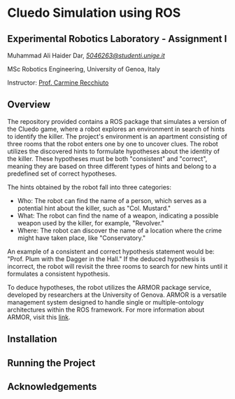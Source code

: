 # Cluedo Simulation using ROS

## Experimental Robotics Laboratory - Assignment I
Muhammad Ali Haider Dar, _[5046263@studenti.unige.it](mailto:5046263@studenti.unige.it)_

MSc Robotics Engineering, University of Genoa, Italy

Instructor: [Prof. Carmine Recchiuto](https://rubrica.unige.it/personale/UkNDWV1r)

## Overview

The repository provided contains a ROS package that simulates a version of the Cluedo game, where a robot explores an environment in search of hints to identify the killer. The project's environment is an apartment consisting of three rooms that the robot enters one by one to uncover clues. The robot utilizes the discovered hints to formulate hypotheses about the identity of the killer. These hypotheses must be both "consistent" and "correct", meaning they are based on three different types of hints and belong to a predefined set of correct hypotheses.

The hints obtained by the robot fall into three categories:

- Who: The robot can find the name of a person, which serves as a potential hint about the killer, such as "Col. Mustard."
- What: The robot can find the name of a weapon, indicating a possible weapon used by the killer, for example, "Revolver."
- Where: The robot can discover the name of a location where the crime might have taken place, like "Conservatory."

An example of a consistent and correct hypothesis statement would be: "Prof. Plum with the Dagger in the Hall." If the deduced hypothesis is incorrect, the robot will revisit the three rooms to search for new hints until it formulates a consistent hypothesis.

To deduce hypotheses, the robot utilizes the ARMOR package service, developed by researchers at the University of Genova. ARMOR is a versatile management system designed to handle single or multiple-ontology architectures within the ROS framework. For more information about ARMOR, visit this [link](https://github.com/EmaroLab/armor).

## Installation

## Running the Project

## Acknowledgements
